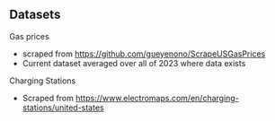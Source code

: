 ## Datasets

Gas prices
* scraped from https://github.com/gueyenono/ScrapeUSGasPrices
* Current dataset averaged over all of 2023 where data exists

Charging Stations
* Scraped from https://www.electromaps.com/en/charging-stations/united-states

